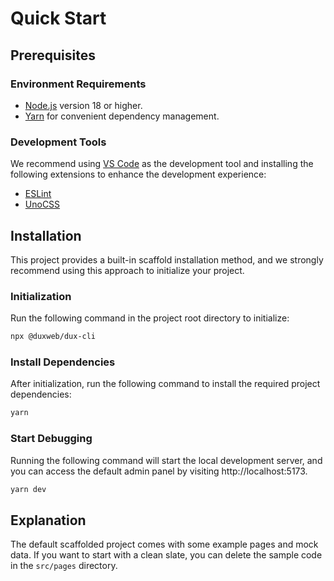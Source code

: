 # Quick Start

## Prerequisites

### Environment Requirements

- [Node.js](https://nodejs.org) version 18 or higher.
- [Yarn](https://yarnpkg.com/) for convenient dependency management.

### Development Tools

We recommend using [VS Code](https://code.visualstudio.com/) as the development tool and installing the following extensions to enhance the development experience:

- [ESLint](https://marketplace.visualstudio.com/items?itemName=dbaeumer.vscode-eslint)
- [UnoCSS](https://marketplace.visualstudio.com/items?itemName=antfu.unocss)

## Installation

This project provides a built-in scaffold installation method, and we strongly recommend using this approach to initialize your project.

### Initialization

Run the following command in the project root directory to initialize:

```sh
npx @duxweb/dux-cli
```

### Install Dependencies

After initialization, run the following command to install the required project dependencies:

```sh
yarn
```

### Start Debugging

Running the following command will start the local development server, and you can access the default admin panel by visiting http://localhost:5173.

```sh
yarn dev
```

## Explanation

The default scaffolded project comes with some example pages and mock data. If you want to start with a clean slate, you can delete the sample code in the `src/pages` directory.
